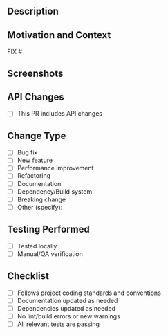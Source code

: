 <!--- Summarize your pull request in a few sentences -->

## Description
<!--- Clearly describe what has changed in this pull request -->

## Motivation and Context
<!--- Why is this change required? What problem does it solve? -->
<!--- If this PR relates to an open issue, please link to the issue here: FIX #123 -->
FIX #


## Screenshots
<!-- If applicable, add screenshots or images to demonstrate the changes visually -->

## API Changes
<!-- Document any API changes if applicable -->
- [ ] This PR includes API changes

## Change Type
<!--- Indicate what kind(s) of changes this PR includes: -->
- [ ] Bug fix
- [ ] New feature
- [ ] Performance improvement
- [ ] Refactoring
- [ ] Documentation
- [ ] Dependency/Build system
- [ ] Breaking change
- [ ] Other (specify):

## Testing Performed
<!--- Briefly describe how you have tested these changes and what verification was performed -->
- [ ] Tested locally
- [ ] Manual/QA verification

## Checklist
<!--- Please confirm the following by marking with an 'x' as appropriate -->
- [ ] Follows project coding standards and conventions
- [ ] Documentation updated as needed
- [ ] Dependencies updated as needed
- [ ] No lint/build errors or new warnings
- [ ] All relevant tests are passing